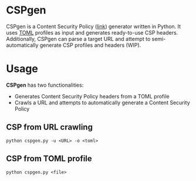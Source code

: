 # CSPgen
CSPgen is a Content Security Policy ([link](http://content-security-policy.com/)) generator written in Python. It uses [TOML](https://github.com/toml-lang/toml) profiles as input and generates ready-to-use CSP headers. Additionally, CSPgen can parse a target URL and attempt to semi-automatically generate CSP profiles and headers (WIP).

# Usage

**CSPgen** has two functionalities:

- Generates Content Security Policy headers from a TOML profile
- Crawls a URL and attempts to automatically generate a Content Security Policy

## CSP from URL crawling

`python cspgen.py -u <URL> -o <toml>`

## CSP from TOML profile

`python cspgen.py <file>`
